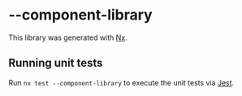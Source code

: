 # --component-library

This library was generated with [Nx](https://nx.dev).

## Running unit tests

Run `nx test --component-library` to execute the unit tests via [Jest](https://jestjs.io).
